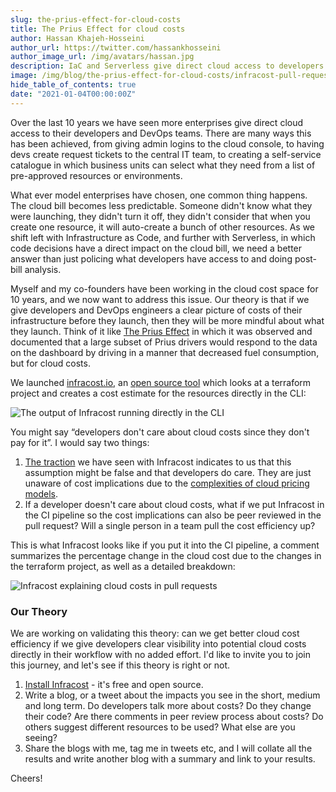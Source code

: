 ```yaml
---
slug: the-prius-effect-for-cloud-costs
title: The Prius Effect for cloud costs
author: Hassan Khajeh-Hosseini
author_url: https://twitter.com/hassankhosseini
author_image_url: /img/avatars/hassan.jpg
description: IaC and Serverless give direct cloud access to developers and DevOps engineers. If we show cost implications, will we get better at cloud cost efficiency?
image: /img/blog/the-prius-effect-for-cloud-costs/infracost-pull-request.png
hide_table_of_contents: true
date: "2021-01-04T00:00:00Z"
---
```


Over the last 10 years we have seen more enterprises give direct cloud access to their developers and DevOps teams. There are many ways this has been achieved, from giving admin logins to the cloud console, to having devs create request tickets to the central IT team, to creating a self-service catalogue in which business units can select what they need from a list of pre-approved resources or environments.

What ever model enterprises have chosen, one common thing happens. The cloud bill becomes less predictable. Someone didn't know what they were launching, they didn't turn it off, they didn't consider that when you create one resource, it will auto-create a bunch of other resources. As we shift left with Infrastructure as Code, and further with Serverless, in which code decisions have a direct impact on the cloud bill, we need a better answer than just policing what developers have access to and doing post-bill analysis.

Myself and my co-founders have been working in the cloud cost space for 10 years, and we now want to address this issue. Our theory is that if we give developers and DevOps engineers a clear picture of costs of their infrastructure before they launch, then they will be more mindful about what they launch. Think of it like [The Prius Effect](https://powerhousedynamics.com/resources/white-papers/prius-effect1/) in which it was observed and documented that a large subset of Prius drivers would respond to the data on the dashboard by driving in a manner that decreased fuel consumption, but for cloud costs.

We launched [infracost.io](/), an [open source tool](https://github.com/infracost/infracost) which looks at a terraform project and creates a cost estimate for the resources directly in the CLI:

![The output of Infracost running directly in the CLI](/img/blog/the-prius-effect-for-cloud-costs/infracost-example-cli.png)

You might say “developers don't care about cloud costs since they don't pay for it”. I would say two things:

1. [The traction](https://github.com/infracost/infracost/stargazers) we have seen with Infracost indicates to us that this assumption might be false and that developers do care. They are just unaware of cost implications due to the [complexities of cloud pricing models](https://www.abar.tech/articles/dear-finance-this-is-why-cloud-costs-are-complex/).
2. If a developer doesn't care about cloud costs, what if we put Infracost in the CI pipeline so the cost implications can also be peer reviewed in the pull request? Will a single person in a team pull the cost efficiency up?

This is what Infracost looks like if you put it into the CI pipeline, a comment summarizes the percentage change in the cloud cost due to the changes in the terraform project, as well as a detailed breakdown:

![Infracost explaining cloud costs in pull requests](/img/blog/the-prius-effect-for-cloud-costs/infracost-pull-request.png)

### Our Theory
We are working on validating this theory: can we get better cloud cost efficiency if we give developers clear visibility into potential cloud costs directly in their workflow with no added effort. I'd like to invite you to join this journey, and let's see if this theory is right or not.

1. [Install Infracost](https://www.infracost.io/docs/#quick-start) - it's free and open source.
2. Write a blog, or a tweet about the impacts you see in the short, medium and long term. Do developers talk more about costs? Do they change their code? Are there comments in peer review process about costs? Do others suggest different resources to be used? What else are you seeing?
3. Share the blogs with me, tag me in tweets etc, and I will collate all the results and write another blog with a summary and link to your results.

Cheers!
